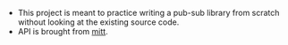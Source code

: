 - This project is meant to practice writing a pub-sub library from scratch without looking at the existing source code.
- API is brought from [mitt](https://github.com/developit/mitt).